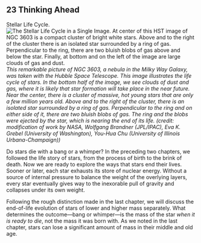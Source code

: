 ##  23 Thinking Ahead 

Stellar Life Cycle. ![The Stellar Life Cycle in a Single Image. At center of this HST image of NGC 3603 is a compact cluster of bright white stars. Above and to the right of the cluster there is an isolated star surrounded by a ring of gas. Perpendicular to the ring, there are two bluish blobs of gas above and below the star. Finally, at bottom and on the left of the image are large clouds of gas and dust.][1] _This remarkable picture of NGC 3603, a nebula in the Milky Way Galaxy, was taken with the Hubble Space Telescope. This image illustrates the life cycle of stars. In the bottom half of the image, we see clouds of dust and gas, where it is likely that star formation will take place in the near future. Near the center, there is a cluster of massive, hot young stars that are only a few million years old. Above and to the right of the cluster, there is an isolated star surrounded by a ring of gas. Perpendicular to the ring and on either side of it, there are two bluish blobs of gas. The ring and the blobs were ejected by the star, which is nearing the end of its life. (credit: modification of work by NASA, Wolfgang Brandner (JPL/IPAC), Eva K. Grebel (University of Washington), You-Hua Chu (University of Illinois Urbana-Champaign))_

Do stars die with a bang or a whimper? In the preceding two chapters, we followed the life story of stars, from the process of birth to the brink of death. Now we are ready to explore the ways that stars end their lives. Sooner or later, each star exhausts its store of nuclear energy. Without a source of internal pressure to balance the weight of the overlying layers, every star eventually gives way to the inexorable pull of gravity and collapses under its own weight.

Following the rough distinction made in the last chapter, we will discuss the end-of-life evolution of stars of lower and higher mass separately. What determines the outcome—bang or whimper—is the mass of the star _when it is ready to die_, not the mass it was born with. As we noted in the last chapter, stars can lose a significant amount of mass in their middle and old age.

   [1]: https://cnx.org/resources/153ec915d35d7762b8cbe9d49ec09390adf8cb97/OSC_Astro_23_00_LifeCycle.jpg

